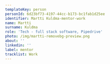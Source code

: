```yaml
---
templateKey: person
personId: 6d23bf73-4197-44cc-b173-bc1fab1d25ee
identifier: Martti Kuldma-mentor-work
name: Martti
surname: Kuldma
role: 'Tech - full stack software, Pipedrive'
photo: /img/martti-removebg-preview.png
about: ''
linkedin: ''
label: mentor
tracklist: Work
---
```

